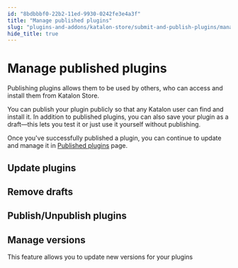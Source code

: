 ```yaml
---
id: "8bdbbbf0-22b2-11ed-9930-0242fe3e4a3f"
title: "Manage published plugins"
slug: "plugins-and-addons/katalon-store/submit-and-publish-plugins/manage-published-plugins"
hide_title: true
---
```


# <a id="id" class="anchor_top_offset"/><a id="ariaid-title1" class="anchor_top_offset"/>Manage published plugins

<p xmlns="http://www.w3.org/1999/xhtml" className="p">Publishing plugins allows them to be used by others, who can   access and install them from Katalon Store.</p> 
<p xmlns="http://www.w3.org/1999/xhtml" className="p">You can publish your plugin publicly so that any Katalon user   can find and install it. In addition to published plugins, you can   also save your plugin as a draft—this lets you test it or   just use it yourself without publishing.</p> 
<p xmlns="http://www.w3.org/1999/xhtml" className="p">Once you've successfully published a plugin, you can continue to   update and manage it in <a className="xref j-external-link" href="https://store.katalon.com/manage/publisher" target="_blank">Published     plugins</a> page.</p> 
    

## <a id="id_1" class="anchor_top_offset"/>Update plugins

    
  
    

## <a id="id_2" class="anchor_top_offset"/>Remove drafts

    
  
    

## <a id="id_3" class="anchor_top_offset"/>Publish/Unpublish plugins

    
  
    

## <a id="id_4" class="anchor_top_offset"/>Manage versions

    
      
<p xmlns="http://www.w3.org/1999/xhtml" className="p">This feature allows you to update new versions for your   plugins</p> 
    
  
